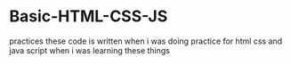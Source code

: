 # Basic-HTML-CSS-JS
practices
these code is written when i was doing practice for html css and java script when i was learning these things

